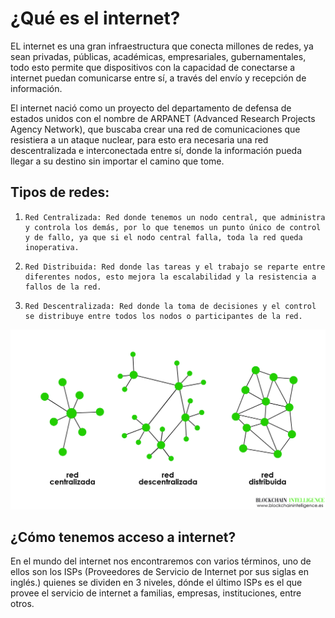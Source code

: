 # ¿Qué es el internet?
EL internet es una gran infraestructura que conecta millones de redes, ya sean privadas, públicas, académicas, empresariales, gubernamentales, todo esto permite que dispositivos con la capacidad de conectarse a internet puedan comunicarse entre sí, a través del envío y recepción de información.

El internet nació como un proyecto del departamento de defensa de estados unidos con el nombre de ARPANET (Advanced Research Projects Agency Network), que buscaba crear una red de comunicaciones que resistiera a un ataque nuclear, para esto era necesaria una red descentralizada e interconectada entre sí, donde la información pueda llegar a su destino sin importar el camino que tome. 

## Tipos de redes:
1.     Red Centralizada: Red donde tenemos un nodo central, que administra y controla los demás, por lo que tenemos un punto único de control y de fallo, ya que si el nodo central falla, toda la red queda inoperativa. 
2.     Red Distribuida: Red donde las tareas y el trabajo se reparte entre diferentes nodos, esto mejora la escalabilidad y la resistencia a fallos de la red. 
3.     Red Descentralizada: Red donde la toma de decisiones y el control se distribuye entre todos los nodos o participantes de la red. 

![Tipos de redes.](redes-tipos.jpg)

## ¿Cómo tenemos acceso a internet?
En el mundo del internet nos encontraremos con varios términos, uno de ellos son los ISPs (Proveedores de Servicio de Internet por sus siglas en inglés.) quienes se dividen en 3 niveles, dónde el último ISPs es el que provee el servicio de internet a familias, empresas, instituciones, entre otros. 